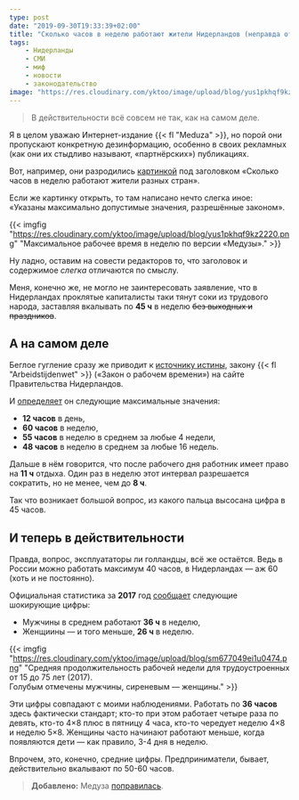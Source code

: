 ```yaml
---
type: post
date: "2019-09-30T19:33:39+02:00"
title: "Сколько часов в неделю работают жители Нидерландов (неправда от Медузы)"
tags:
    - Нидерланды
    - СМИ
    - миф
    - новости
    - законодательство
image: "https://res.cloudinary.com/yktoo/image/upload/blog/yus1pkhqf9kz2220.png"
---
```


> В действительности всё совсем не так, как на самом деле.

Я в целом уважаю Интернет-издание {{< fl "Meduza" >}}, но порой они пропускают конкретную дезинформацию, особенно в своих рекламных (как они их стыдливо называют, «партнёрских») публикациях.

Вот, например, они разродились [картинкой](https://meduza.io/short/2019/09/30/skolko-chasov-v-nedelyu-rabotayut-zhiteli-raznyh-stran-v-odnoy-kartinke) под заголовком «Сколько часов в неделю работают жители разных стран».

<!--more-->

Если же картинку открыть, то там написано нечто слегка иное: «Указаны максимально допустимые значения, разрешённые законом».

{{< imgfig "https://res.cloudinary.com/yktoo/image/upload/blog/yus1pkhqf9kz2220.png" "Максимальное рабочее время в неделю по версии «Медузы»." >}}

Ну ладно, оставим на совести редакторов то, что заголовок и содержимое *слегка* отличаются по смыслу.

Меня, конечно же, не могло не заинтересовать заявление, что в Нидерландах проклятые капиталисты таки тянут соки из трудового народа, заставляя вкалывать по **45 ч** в неделю ~~без выходных и праздников~~.

## А на самом деле

Беглое гугление сразу же приводит к [источнику истины](https://www.rijksoverheid.nl/onderwerpen/werktijden/vraag-en-antwoord/brochures-arbeidstijdenwet-en-arbeidstijdenbesluit), закону {{< fl "Arbeidstijdenwet" >}} («Закон о рабочем времени») на сайте Правительства Нидерландов.

И [определяет](https://werkwacht.nl/artikel/maximale-werktijd/) он следующие максимальные значения:

* **12 часов** в день,
* **60 часов** в неделю,
* **55 часов** в неделю в среднем за любые 4 недели,
* **48 часов** в неделю в среднем за любые 16 недель.

Дальше в нём говорится, что после рабочего дня работник имеет право на **11 ч** отдыха. Один раз в неделю этот интервал разрешается сократить, но не менее, чем до **8 ч**.

Так что возникает большой вопрос, из какого пальца высосана цифра в 45 часов.

## И теперь в действительности

Правда, вопрос, эксплуататоры ли голландцы, всё же остаётся. Ведь в России можно работать максимум 40 часов, в Нидерландах — аж 60 (хоть и не постоянно).

Официальная статистика за **2017** год [сообщает](https://www.ocwincijfers.nl/emancipatie/participatie-van-vrouwen/arbeidsduur) следующие шокирующие цифры:

* Мужчины в среднем работают **36 ч** в неделю,
* Женщиины — и того меньше, **26 ч** в неделю.

{{< imgfig "https://res.cloudinary.com/yktoo/image/upload/blog/sm677049ei1u0474.png" "Средняя продолжительность рабочей недели для трудоустроенных от 15 до 75 лет (2017).<br>Голубым отмечены мужчины, сиреневым — женщины." >}}

Эти цифры совпадают с моими наблюдениями. Работать по **36 часов** здесь фактически стандарт; кто-то при этом работает четыре раза по девять, кто-то 4×8 плюс в пятницу 4 часа, кто-то чередует неделю 4×8 и неделю 5×8. Женщины часто начинают работают меньше, когда появляются дети — как правило, 3-4 дня в неделю.

Впрочем, это, конечно, средние цифры. Предприниматели, бывает, действительно вкалывают по 50-60 часов.

> **Добавлено:** Медуза [поправилась](0405).
